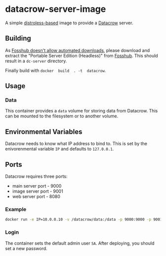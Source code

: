 # datacrow-server-image

A simple [distroless-based](https://github.com/GoogleContainerTools/distroless) image to provide a [Datacrow](http://www.datacrow.net/) server.

## Building

As [Fosshub doesn't allow automated downloads](https://macmule.com/2019/03/17/fosshub-autopkg/), please download and extract the "Portable Server Edition  (Headless)" from [Fosshub](https://www.fosshub.com/Data-Crow.html).
This should result in a `dc-server`  directory.

Finally build with `docker  build  . -t  datacrow`.

## Usage

### Data

This container provides a `data` volume for storing data from Datacrow.
This can be mounted to the filesystem or to another volume.

## Environmental Variables

Datacrow needs to know what IP address to bind to.
This is set by the enivorenmental variable `IP` and defaults to `127.0.0.1`.

## Ports

Datacrow requires  three ports:

* main server port - 9000
* image server port - 9001
* web server port - 8080

### Example

```bash
docker run -e IP=10.0.0.10 -v /datacrow/data:/data -p 9000:9000 -p 9001:9001 -p 8080:8080  datacrow
```

### Login

The container sets the default admin user `SA`.
After  deploying, you should set a new password.
